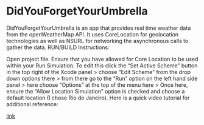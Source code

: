 # DidYouForgetYourUmbrella
DidYouForgetYourUmbrella is an app that provides real time weather data from the openWeatherMap API. It uses CoreLocation for geolocation technologies as well as NSURL for networking the asynchronous calls to gather the data. 
RUN/BUILD Instructions: 

Open project file. 
Ensure that you have allowed for Core Location to be used within your Run Simulation. To edit this click the “Set Active Scheme” button in the top right of the Xcode panel > choose “Edit Scheme” from the drop down options there > from there go to the “Run” option on the left hand side panel > here choose “Options” at the top of the menu here > Once here, ensure the “Allow Location Simulation” option is checked and choose a default location (I chose Rio de Janeiro). Here is a quick video tutorial for additional reference: 

[link](http://take.ms/iFAMr "Edit Scheme for CoreLocation video")